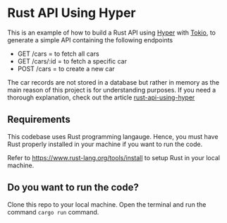 # Rust API Using Hyper
This is an example of how to build a Rust API using [Hyper](https://crates.io/crates/hyper) with [Tokio](https://crates.io/crates/tokio), to generate a simple API containing the following endpoints
- GET /cars = to fetch all cars
- GET /cars/:id = to fetch a specific car
- POST /cars = to create a new car

The car records are not stored in a database but rather in memory as the main reason of this project is for understanding purposes. If you need a thorough explanation, check out the article [rust-api-using-hyper](https://www.becomebetterprogrammer.com/rust-api-using-hyper/.)

## Requirements
This codebase uses Rust programming langauge. Hence, you must have Rust properly installed in your machine if you want to run the code.

Refer to https://www.rust-lang.org/tools/install to setup Rust in your local machine.

## Do you want to run the code?
Clone this repo to your local machine. Open the terminal and run the command `cargo run` command.